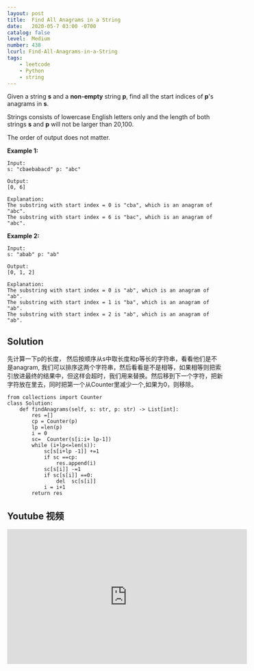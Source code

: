 ```yaml
---
layout: post
title:  Find All Anagrams in a String
date:   2020-05-7 03:00 -0700
catalog: false
level:  Medium
number: 438
lcurl: Find-All-Anagrams-in-a-String
tags:
    - leetcode
    - Python
    - string
---
```


Given a string **s** and a **non-empty** string **p**, find all the start indices of **p**'s anagrams in **s**.

Strings consists of lowercase English letters only and the length of both strings **s** and **p** will not be larger than 20,100.

The order of output does not matter.

**Example 1:**

```
Input:
s: "cbaebabacd" p: "abc"

Output:
[0, 6]

Explanation:
The substring with start index = 0 is "cba", which is an anagram of "abc".
The substring with start index = 6 is "bac", which is an anagram of "abc".
```



**Example 2:**

```
Input:
s: "abab" p: "ab"

Output:
[0, 1, 2]

Explanation:
The substring with start index = 0 is "ab", which is an anagram of "ab".
The substring with start index = 1 is "ba", which is an anagram of "ab".
The substring with start index = 2 is "ab", which is an anagram of "ab".
```

## Solution
先计算一下p的长度， 然后按顺序从s中取长度和p等长的字符串，看看他们是不是anagram, 我们可以排序这两个字符串，然后看看是不是相等，如果相等则把索引放进最终的结果中，但这样会超时，我们用来替换。然后移到下一个字符，把新字符放在里去，同时把第一个从Counter里减少一个,如果为0，则移除。

```
from collections import Counter
class Solution:
    def findAnagrams(self, s: str, p: str) -> List[int]:
        res =[]
        cp = Counter(p)
        lp =len(p)
        i = 0
        sc=  Counter(s[i:i+ lp-1])
        while (i+lp<=len(s)):
            sc[s[i+lp -1]] +=1
            if sc ==cp:
                res.append(i)
            sc[s[i]] -=1
            if sc[s[i]] ==0:  
                del  sc[s[i]]      
            i = i+1
        return res
```

## Youtube 视频

<iframe width="560" height="315" src="https://www.youtube.com/embed/OmgN9AqfxEk" frameborder="0" allow="accelerometer; autoplay; encrypted-media; gyroscope; picture-in-picture" allowfullscreen></iframe>
